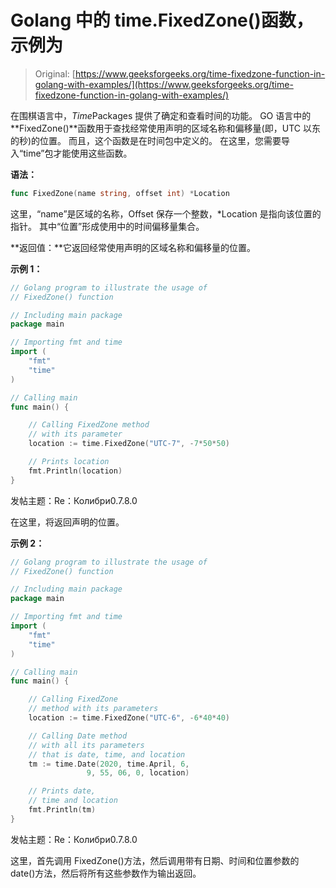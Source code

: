 # Golang 中的 time.FixedZone()函数，示例为

> Original: [https://www.geeksforgeeks.org/time-fixedzone-function-in-golang-with-examples/](https://www.geeksforgeeks.org/time-fixedzone-function-in-golang-with-examples/)

在围棋语言中，*Time*Packages 提供了确定和查看时间的功能。 GO 语言中的**FixedZone()**函数用于查找经常使用声明的区域名称和偏移量(即，UTC 以东的秒)的位置。 而且，这个函数是在时间包中定义的。 在这里，您需要导入“time”包才能使用这些函数。

**语法：**

```go
func FixedZone(name string, offset int) *Location

```

这里，“name”是区域的名称，Offset 保存一个整数，*Location 是指向该位置的指针。 其中“位置”形成使用中的时间偏移量集合。

**返回值：**它返回经常使用声明的区域名称和偏移量的位置。

**示例 1：**

```go
// Golang program to illustrate the usage of
// FixedZone() function

// Including main package
package main

// Importing fmt and time
import (
    "fmt"
    "time"
)

// Calling main
func main() {

    // Calling FixedZone method
    // with its parameter
    location := time.FixedZone("UTC-7", -7*50*50)

    // Prints location
    fmt.Println(location)
}
```

发帖主题：Re：Колибри0.7.8.0

在这里，将返回声明的位置。

**示例 2：**

```go
// Golang program to illustrate the usage of
// FixedZone() function

// Including main package
package main

// Importing fmt and time
import (
    "fmt"
    "time"
)

// Calling main
func main() {

    // Calling FixedZone
    // method with its parameters
    location := time.FixedZone("UTC-6", -6*40*40)

    // Calling Date method 
    // with all its parameters
    // that is date, time, and location
    tm := time.Date(2020, time.April, 6, 
                 9, 55, 06, 0, location)

    // Prints date, 
    // time and location
    fmt.Println(tm)
}
```

发帖主题：Re：Колибри0.7.8.0

这里，首先调用 FixedZone()方法，然后调用带有日期、时间和位置参数的 date()方法，然后将所有这些参数作为输出返回。